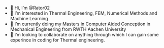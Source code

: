 - 👋 Hi, I’m @Rator02
- 👀 I’m interested in Thermal Engineering, FEM, Numerical Methods and Machine Learning
- 🌱 I’m currently doing my Masters in Computer Aided Conception in Mechanical Engineering from RWTH Aachen University
- 💞️ I’m looking to collaborate on anything through which I can gain some experince in coding for Thermal engineering.

<!---
Rator02/Rator02 is a ✨ special ✨ repository because its `README.md` (this file) appears on your GitHub profile.
You can click the Preview link to take a look at your changes.
--->
